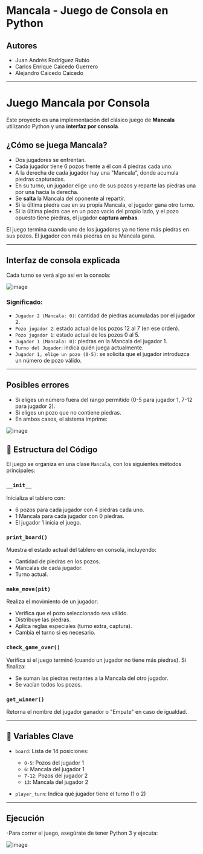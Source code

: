 # Mancala - Juego de Consola en Python

## Autores

- Juan Andrés Rodríguez Rubio  
- Carlos Enrique Caicedo Guerrero  
- Alejandro Caicedo Caicedo  

---

# Juego Mancala por Consola

Este proyecto es una implementación del clásico juego de **Mancala** utilizando Python y una **interfaz por consola**.

## ¿Cómo se juega Mancala?

- Dos jugadores se enfrentan.
- Cada jugador tiene 6 pozos frente a él con 4 piedras cada uno.
- A la derecha de cada jugador hay una "Mancala", donde acumula piedras capturadas.
- En su turno, un jugador elige uno de sus pozos y reparte las piedras una por una hacia la derecha.
- Se **salta** la Mancala del oponente al repartir.
- Si la última piedra cae en su propia Mancala, el jugador gana otro turno.
- Si la última piedra cae en un pozo vacío del propio lado, y el pozo opuesto tiene piedras, el jugador **captura ambas**.

El juego termina cuando uno de los jugadores ya no tiene más piedras en sus pozos. El jugador con más piedras en su Mancala gana.

---

## Interfaz de consola explicada

Cada turno se verá algo así en la consola:

![image](https://github.com/user-attachments/assets/9b8ba6a4-2389-4784-a4d7-4459a5d792c8)


### Significado:

- `Jugador 2 (Mancala: 0)`: cantidad de piedras acumuladas por el jugador 2.
- `Pozo jugador 2`: estado actual de los pozos 12 al 7 (en ese orden).
- `Pozo jugador 1`: estado actual de los pozos 0 al 5.
- `Jugador 1 (Mancala: 0)`: piedras en la Mancala del jugador 1.
- `Turno del Jugador`: indica quién juega actualmente.
- `Jugador 1, elige un pozo (0-5)`: se solicita que el jugador introduzca un número de pozo válido.

---

## Posibles errores

-  Si eliges un número fuera del rango permitido (0-5 para jugador 1, 7-12 para jugador 2).
-  Si eliges un pozo que no contiene piedras.
- En ambos casos, el sistema imprime:

![image](https://github.com/user-attachments/assets/26435898-8c26-4bde-92a6-5222190d9c4b)


## 📂 Estructura del Código

El juego se organiza en una clase `Mancala`, con los siguientes métodos principales:

### `__init__`
Inicializa el tablero con:
- 6 pozos para cada jugador con 4 piedras cada uno.
- 1 Mancala para cada jugador con 0 piedras.
- El jugador 1 inicia el juego.

### `print_board()`
Muestra el estado actual del tablero en consola, incluyendo:
- Cantidad de piedras en los pozos.
- Mancalas de cada jugador.
- Turno actual.

### `make_move(pit)`
Realiza el movimiento de un jugador:
- Verifica que el pozo seleccionado sea válido.
- Distribuye las piedras.
- Aplica reglas especiales (turno extra, captura).
- Cambia el turno si es necesario.

### `check_game_over()`
Verifica si el juego terminó (cuando un jugador no tiene más piedras). Si finaliza:
- Se suman las piedras restantes a la Mancala del otro jugador.
- Se vacían todos los pozos.

### `get_winner()`
Retorna el nombre del jugador ganador o "Empate" en caso de igualdad.

---

## 🧠 Variables Clave

- `board`: Lista de 14 posiciones:
  - `0-5`: Pozos del jugador 1
  - `6`: Mancala del jugador 1
  - `7-12`: Pozos del jugador 2
  - `13`: Mancala del jugador 2

- `player_turn`: Indica qué jugador tiene el turno (1 o 2)

---

## Ejecución
-Para correr el juego, asegúrate de tener Python 3 y ejecuta:

![image](https://github.com/user-attachments/assets/6a5cc811-e450-407b-9dce-1cfbc7ca5cf8)
